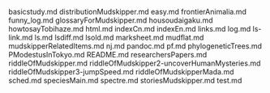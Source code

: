 basicstudy.md
distributionMudskipper.md
easy.md
frontierAnimalia.md
funny_log.md
glossaryForMudskipper.md
housoudaigaku.md
howtosayTobihaze.md
html.md
indexCn.md
indexEn.md
links.md
log.md
ls-link.md
ls.md
lsdiff.md
lsold.md
marksheet.md
mudflat.md
mudskipperRelatedItems.md
nj.md
pandoc.md
pf.md
phylogeneticTrees.md
PModestusInTokyo.md
README.md
researchersPapers.md
riddleOfMudskipper.md
riddleOfMudskipper2-uncoverHumanMysteries.md
riddleOfMudskipper3-jumpSpeed.md
riddleOfMudskipperMada.md
sched.md
speciesMain.md
spectre.md
storiesMudskipper.md
test.md
